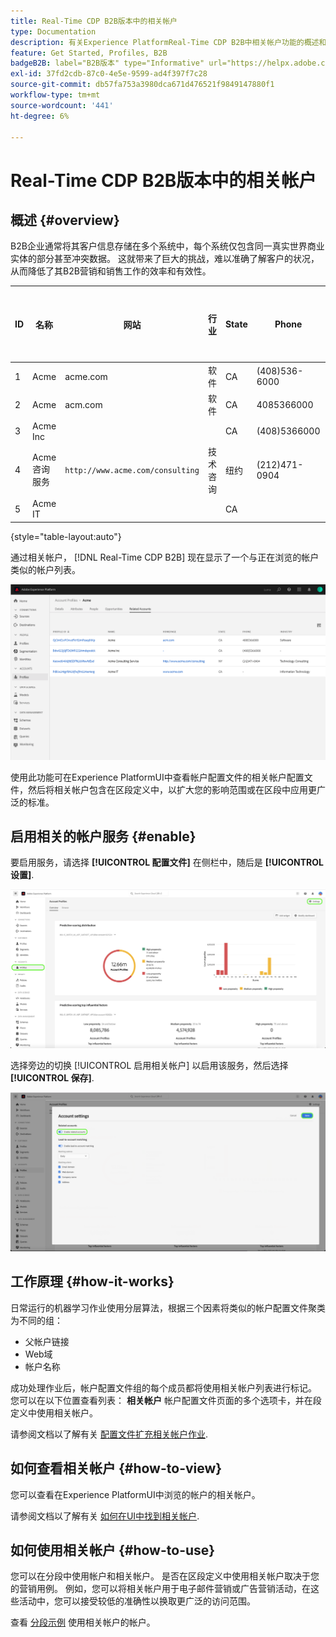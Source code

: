 ```yaml
---
title: Real-Time CDP B2B版本中的相关帐户
type: Documentation
description: 有关Experience PlatformReal-Time CDP B2B中相关帐户功能的概述和更多信息。
feature: Get Started, Profiles, B2B
badgeB2B: label="B2B版本" type="Informative" url="https://helpx.adobe.com/legal/product-descriptions/real-time-customer-data-platform-b2b-edition-prime-and-ultimate-packages.html newtab=true"
exl-id: 37fd2cdb-87c0-4e5e-9599-ad4f397f7c28
source-git-commit: db57fa753a3980dca671d476521f9849147880f1
workflow-type: tm+mt
source-wordcount: '441'
ht-degree: 6%

---
```


# Real-Time CDP B2B版本中的相关帐户

## 概述 {#overview}

B2B企业通常将其客户信息存储在多个系统中，每个系统仅包含同一真实世界商业实体的部分甚至冲突数据。 这就带来了巨大的挑战，难以准确了解客户的状况，从而降低了其B2B营销和销售工作的效率和有效性。

| ID | 名称 | 网站 | 行业 | State | Phone | 具有包含金额的未结机会> `$1 million` |
|---|---|---|---|---|---|---|
| 1 | Acme | acme.com | 软件 | CA | (408)536-6000 |   |
| 2 | Acme | acm.com | 软件 | CA | 4085366000 | x |
| 3 | Acme Inc |   |   | CA | (408)5366000 |   |
| 4 | Acme咨询服务 | `http://www.acme.com/consulting` | 技术咨询 | 纽约 | (212)471-0904 | x |
| 5 | Acme IT |   |   | CA |   |   |

{style="table-layout:auto"}

通过相关帐户， [!DNL Real-Time CDP B2B] 现在显示了一个与正在浏览的帐户类似的帐户列表。

![显示Experience PlatformUI中相关帐户的屏幕。](/help/rtcdp/b2b-ai-ml-services/assets/related-accounts-in-ui.png)

使用此功能可在Experience PlatformUI中查看帐户配置文件的相关帐户配置文件，然后将相关帐户包含在区段定义中，以扩大您的影响范围或在区段中应用更广泛的标准。

## 启用相关的帐户服务 {#enable}

要启用服务，请选择 **[!UICONTROL 配置文件]** 在侧栏中，随后是 **[!UICONTROL 设置]**.

![Experience PlatformUI高亮显示配置文件和设置。](../assets/../b2b-ai-ml-services/assets/related-account-settings.png)

选择旁边的切换 [!UICONTROL 启用相关帐户] 以启用该服务，然后选择 **[!UICONTROL 保存]**.

![帐户设置屏幕突出显示切换并保存。](../assets/../b2b-ai-ml-services/assets/related-account-toggle.png)

## 工作原理 {#how-it-works}

日常运行的机器学习作业使用分层算法，根据三个因素将类似的帐户配置文件聚类为不同的组：

* 父帐户链接
* Web域
* 帐户名称

成功处理作业后，帐户配置文件组的每个成员都将使用相关帐户列表进行标记。 您可以在以下位置查看列表： **相关帐户** 帐户配置文件页面的多个选项卡，并在段定义中使用相关帐户。

请参阅文档以了解有关 [配置文件扩充相关帐户作业](/help/dataflows/ui/b2b/monitor-profile-enrichment.md).

## 如何查看相关帐户 {#how-to-view}

您可以查看在Experience PlatformUI中浏览的帐户的相关帐户。

请参阅文档以了解有关 [如何在UI中找到相关帐户](/help/rtcdp/accounts/account-profile-ui-guide.md#related-accounts-tab).

## 如何使用相关帐户 {#how-to-use}

您可以在分段中使用帐户和相关帐户。 是否在区段定义中使用相关帐户取决于您的营销用例。 例如，您可以将相关帐户用于电子邮件营销或广告营销活动，在这些活动中，您可以接受较低的准确性以换取更广泛的访问范围。

查看 [分段示例](/help/rtcdp/segmentation/b2b.md#related-accounts) 使用相关帐户的帐户。
